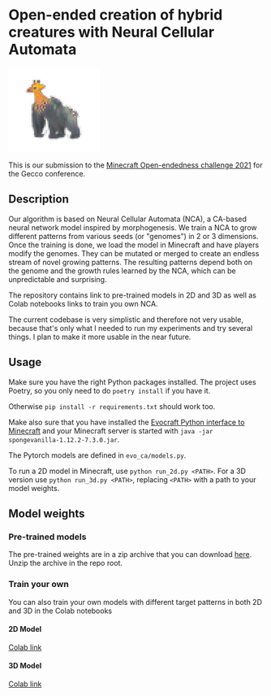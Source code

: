 # Open-ended creation of hybrid creatures with Neural Cellular Automata

![Hybrids](images/hybrid.png)

This is our submission to the [Minecraft Open-endedness challenge
2021](https://evocraft.life/) for the Gecco conference.

## Description

Our algorithm is based on Neural Cellular Automata (NCA), a CA-based neural
network model inspired by morphogenesis. We train a NCA to grow different
patterns from various seeds (or "genomes") in 2 or 3 dimensions. Once the
training is done, we load the model in Minecraft and have players modify the
genomes. They can be mutated or merged to create an endless stream of novel
growing patterns. The resulting patterns depend both on the genome and the
growth rules learned by the NCA, which can be unpredictable and surprising.

The repository contains link to pre-trained models in 2D and 3D as well as Colab
notebooks links to train you own NCA. 

The current codebase is very simplistic and therefore not very usable, because
that's only what I needed to run my experiments and try several things. I plan
to make it more usable in the near future.

## Usage

Make sure you have the right Python packages installed. The project uses Poetry,
so you only need to do `poetry install` if you have it.

Otherwise `pip install -r requirements.txt` should work too. 

Make also sure that you have installed the [Evocraft Python interface to
Minecraft](https://github.com/real-itu/Evocraft-py) and your Minecraft server is
started with `java -jar spongevanilla-1.12.2-7.3.0.jar`.

The Pytorch models are defined in `evo_ca/models.py`.

To run a 2D model in Minecraft, use `python run_2d.py <PATH>`. For a 3D version
use `python run_3d.py <PATH>`, replacing `<PATH>` with a path to your model
weights.

## Model weights
### Pre-trained models
The pre-trained weights are in a zip archive that you can download
[here](https://drive.google.com/file/d/1zLyXiFTJEi7wCDK7NHZOR7kg0fT_GE_w/view?usp=sharing).
Unzip the archive in the repo root.

### Train your own
You can also train your own models with different target patterns in both 2D and
3D in the Colab notebooks

#### 2D Model
[Colab link](https://colab.research.google.com/drive/1WEYtcDMm3HNfHHlso_B9SkDU0NivwXbv?usp=sharing)

#### 3D Model
[Colab link](https://colab.research.google.com/drive/1BDCJYv0245F5hJ4l1xgl-D8qkw8t0jgO?usp=sharing)

